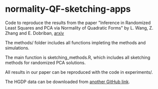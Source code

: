 # normality-QF-sketching-apps

Code to reproduce the results from the paper "Inference in Randomized Least Squares and PCA via Normality of Quadratic Forms" by L. Wang, Z. Zhang and  E. Dobriban, [arxiv](arxiv)

The methods/ folder includes all functions impleting the methods and simulations.

The main function is sketching_methods.R, which includes all sketching methods for randomized PCA solutions.
   
All results in our paper can be reproduced with the code in experiments/.

The HGDP data can be downloaded from [another GitHub link](https://github.com/dobriban/DPA/blob/master/Experiments/Experiment%2011%20-%20HGDP/hgdp/chr22/hgdp.txt).
